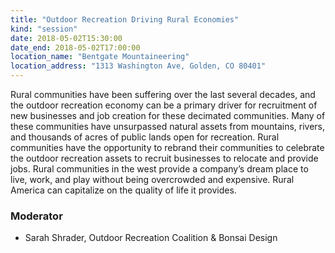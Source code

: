 ```yaml
---
title: "Outdoor Recreation Driving Rural Economies"
kind: "session"
date: 2018-05-02T15:30:00
date_end: 2018-05-02T17:00:00
location_name: "Bentgate Mountaineering"
location_address: "1313 Washington Ave, Golden, CO 80401"
---
```


Rural communities have been suffering over the last several decades, and the outdoor recreation economy can be a primary driver for recruitment of new businesses and job creation for these decimated communities. Many of these communities have unsurpassed natural assets from mountains, rivers, and thousands of acres of public lands open for recreation. Rural communities have the opportunity to rebrand their communities to celebrate the outdoor recreation assets to recruit businesses to relocate and provide jobs. Rural communities in the west provide a company’s dream place to live, work, and play without being overcrowded and expensive. Rural America can capitalize on the quality of life it provides.

### Moderator
- Sarah Shrader, Outdoor Recreation Coalition & Bonsai Design
